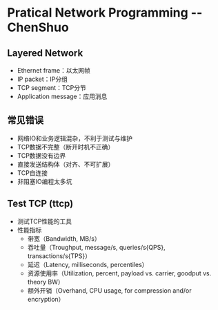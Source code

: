 # Pratical Network Programming -- ChenShuo

## Layered Network
- Ethernet frame：以太网帧
- IP packet：IP分组
- TCP segment：TCP分节
- Application message：应用消息

## 常见错误
- 网络IO和业务逻辑混杂，不利于测试与维护
- TCP数据不完整（断开时机不正确）
- TCP数据没有边界
- 直接发送结构体（对齐、不可扩展）
- TCP自连接
- 非阻塞IO编程太多坑

## Test TCP (ttcp)
- 测试TCP性能的工具
- 性能指标
  - 带宽（Bandwidth, MB/s）
  - 吞吐量（Troughput, message/s, queries/s{QPS}, transactions/s{TPS}）
  - 延迟（Latency, milliseconds, percentiles）
  - 资源使用率（Utilization, percent, payload vs. carrier, goodput vs. theory BW）
  - 额外开销（Overhand, CPU usage, for compression and/or encryption）